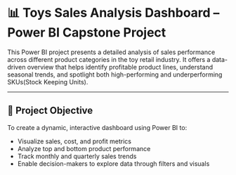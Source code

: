# 📊 Toys Sales Analysis Dashboard – Power BI Capstone Project

This Power BI project presents a detailed analysis of sales performance across different product categories in the toy retail industry. It offers a data-driven overview that helps identify profitable product lines, understand seasonal trends, and spotlight both high-performing and underperforming SKUs(Stock Keeping Units).

---

## 🎯 Project Objective

To create a dynamic, interactive dashboard using Power BI to:
- Visualize sales, cost, and profit metrics
- Analyze top and bottom product performance
- Track monthly and quarterly sales trends
- Enable decision-makers to explore data through filters and visuals
